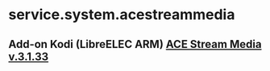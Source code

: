 # service.system.acestreammedia
## Add-on Kodi (LibreELEC ARM)  [ACE Stream Media v.3.1.33](http://acestream.org/ru/)
